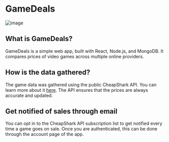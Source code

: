 # GameDeals
![image](https://user-images.githubusercontent.com/87455082/190266890-702a5ac1-4ebc-49be-895a-7553765658a8.png)

## What is GameDeals?
GameDeals is a simple web app, built with React, Node.js, and MongoDB. It compares prices of video games across multiple online providers.

## How is the data gathered?
The game data was gathered using the public CheapShark API. You can learn more about it [here](https://apidocs.cheapshark.com/).
The API ensures that the prices are always accurate and updated.

## Get notified of sales through email
You can opt in to the CheapShark API subscription list to get notified every time a game goes on sale. Once you are authenticated, this can be done through the account page of the app.
